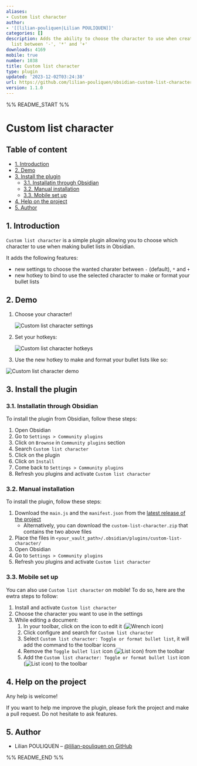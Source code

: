 ```yaml
---
aliases:
- Custom list character
author:
- '[[lilian-pouliquen|Lilian POULIQUEN]]'
categories: []
description: Adds the ability to choose the character to use when creating a bullet
  list between '-', '*' and '+'
downloads: 4169
mobile: true
number: 1038
title: Custom list character
type: plugin
updated: '2023-12-02T03:24:38'
url: https://github.com/lilian-pouliquen/obsidian-custom-list-character
version: 1.1.0
---
```


%% README_START %%

# Custom list character <!-- omit in toc -->

## Table of content <!-- omit in toc -->

* [1. Introduction](#1-introduction)
* [2. Demo](#2-demo)
* [3. Install the plugin](#3-install-the-plugin)
  * [3.1. Installatin through Obsidian](#31-installatin-through-obsidian)
  * [3.2. Manual installation](#32-manual-installation)
  * [3.3. Mobile set up](#33-mobile-set-up)
* [4. Help on the project](#4-help-on-the-project)
* [5. Author](#5-author)

## 1. Introduction

`Custom list character` is a simple plugin allowing you to choose which character to use when making bullet lists in Obsidian.

It adds the following features:

* new settings to choose the wanted charater between `-` (default), `*` and `+`
* new hotkey to bind to use the selected character to make or format your bullet lists

## 2. Demo

1. Choose your character!

   ![Custom list character settings](./docs/images/custom_list_character_settings.png "Choosing my custom list character")

2. Set your hotkeys:

   ![Custom list character hotkeys](./docs/images/custom_list_character_hotkeys.png "Setting up my hotkeys to make bullet lists with the custom character")

3. Use the new hotkey to make and format your bullet lists like so:

![Custom list character demo](./docs/images/custom_list_character_demo.gif "Formatting and making bullet lists with the character")

## 3. Install the plugin

### 3.1. Installatin through Obsidian

To install the plugin from Obsidian, follow these steps:

1. Open Obsidian
2. Go to `Settings > Community plugins`
3. Click on `Brownse` in `Community plugins` section
4. Search `Custom list character`
5. Click on the plugin
6. Click on `Install`
7. Come back to `Settings > Community plugins`
8. Refresh you plugins and activate `Custom list character`

### 3.2. Manual installation

To install the plugin, follow these steps:

1. Download the `main.js` and the `manifest.json` from the [latest release of the project](https://github.com/lilian-pouliquen/obsidian-custom-list-character/releases/latest/)
   * Alternatively, you can download the `custom-list-character.zip` that contains the two above files
2. Place the files in `<your_vault_path>/.obsidian/plugins/custom-list-character/`
3. Open Obsidian
4. Go to `Settings > Community plugins`
5. Refresh you plugins and activate `Custom list character`

### 3.3. Mobile set up

You can also use `Custom list character` on mobile! To do so, here are the ewtra steps to follow:

1. Install and activate `Custom list character`
2. Choose the character you want to use in the settings
3. While editing a document:
   1. In your toolbar, click on the icon to edit it (![Wrench icon](docs/images/icon_wrench.svg))
   2. Click configure and search for `Custom list character`
   3. Select `Custom list character: Toggle or format bullet list`, it will add the command to the toolbar icons
   4. Remove the `Toggle bullet list` icon (![List icon](docs/images/icon_list.svg)) from the toolbar
   5. Add the `Custom list character: Toggle or format bullet list` icon (![List icon](docs/images/icon_list.svg)) to the toolbar

## 4. Help on the project

Any help is welcome!

If you want to help me improve the plugin, please fork the project and make a pull request. Do not hesitate to ask features.

## 5. Author

* Lilian POULIQUEN – [@lilian-pouliquen on GitHub](https://github.com/lilian-pouliquen/)


%% README_END %%
